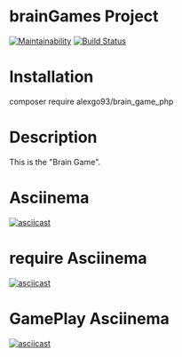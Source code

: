 # brainGames Project

[![Maintainability](https://api.codeclimate.com/v1/badges/5f2013cf76bfd8c76e24/maintainability)](https://codeclimate.com/github/alexgo93/braingame/maintainability) [![Build Status](https://travis-ci.com/alexgo93/braingame.svg?branch=master)](https://travis-ci.com/alexgo93/braingame)

# Installation

composer require alexgo93/brain_game_php

# Description

This is the "Brain Game".

# Asciinema

[![asciicast](https://asciinema.org/a/qZcBB97qlAs5jUGsBZFlreOCN.svg)](https://asciinema.org/a/qZcBB97qlAs5jUGsBZFlreOCN)

# require Asciinema

[![asciicast](https://asciinema.org/a/YbJAbx40RM7QDYsOiBbTHq4yL.svg)](https://asciinema.org/a/YbJAbx40RM7QDYsOiBbTHq4yL)

# GamePlay Asciinema

[![asciicast](https://asciinema.org/a/tRZi94VxH0rbXXQm2v4dMPTJm.svg)](https://asciinema.org/a/tRZi94VxH0rbXXQm2v4dMPTJm)